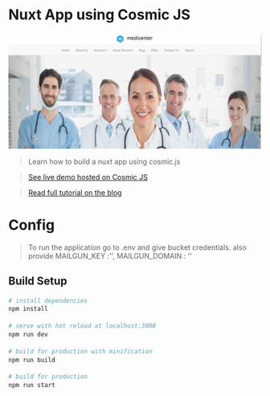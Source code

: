 # Nuxt App using Cosmic JS

![medical-professional-demo](screenshots/main-image.png)

> Learn how to build a nuxt app using cosmic.js

> [See live demo hosted on Cosmic JS](http://react-auth-app.cosmicapp.co/)

> [Read full tutorial on the blog](https://cosmicjs.com/blog/react-auth-app-blog-demo)

# Config
>To run the application go to .env and give bucket credentials. also provide
>MAILGUN_KEY :'',
>MAILGUN_DOMAIN : ''
## Build Setup

``` bash
# install dependencies
npm install

# serve with hot reload at localhost:3000
npm run dev

# build for production with minification
npm run build

# build for production
npm run start
```
